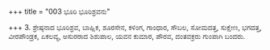 +++
title = "003 ಭೂರಿ ಭೂರಿಶ್ರವನು"

+++
3. ಶ್ರೇಷ್ಠನಾದ ಭೂರಿಶ್ರವ, ಬಾಹ್ಲಿಕ, ಶೂರಸೇನ, ಕಳಿಂಗ, ಗಾಂಧಾರ, ಸೌಬಲ, ಸೋಮದತ್ತ, ಸುಕ್ಷೇಣ, ಭಗದತ್ತ, ವೀರಪೌಂಡ್ರಕ, ಏಕಲವ್ಯ, ಅಸುರರಾದ ಶಿಶುಪಾಲ, ಯವನ ಕುಮಾರ, ಪೌರವ, ದಂತವಕ್ರರು ಗುಂಪಾಗಿ ಬಂದರು.